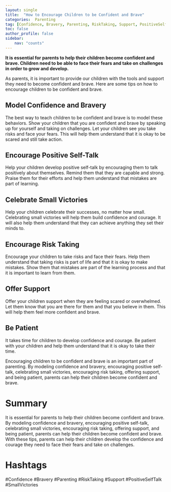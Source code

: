 ```yaml
---
layout: single
title:  "How to Encourage Children to be Confident and Brave"
categories:  Parenting
tag: [Confidence, Bravery, Parenting, RiskTaking, Support, PositiveSelfTalk, SmallVictories, ]
toc: false
author_profile: false
sidebar:
    nav: "counts"
---
```

    
**It is essential for parents to help their children become confident and brave. Children need to be able to face their fears and take on challenges in order to grow and develop.**

As parents, it is important to provide our children with the tools and support they need to become confident and brave. Here are some tips on how to encourage children to be confident and brave.

## Model Confidence and Bravery

The best way to teach children to be confident and brave is to model these behaviors. Show your children that you are confident and brave by speaking up for yourself and taking on challenges. Let your children see you take risks and face your fears. This will help them understand that it is okay to be scared and still take action.

## Encourage Positive Self-Talk

Help your children develop positive self-talk by encouraging them to talk positively about themselves. Remind them that they are capable and strong. Praise them for their efforts and help them understand that mistakes are part of learning.

## Celebrate Small Victories

Help your children celebrate their successes, no matter how small. Celebrating small victories will help them build confidence and courage. It will also help them understand that they can achieve anything they set their minds to.

## Encourage Risk Taking

Encourage your children to take risks and face their fears. Help them understand that taking risks is part of life and that it is okay to make mistakes. Show them that mistakes are part of the learning process and that it is important to learn from them.

## Offer Support

Offer your children support when they are feeling scared or overwhelmed. Let them know that you are there for them and that you believe in them. This will help them feel more confident and brave.

## Be Patient

It takes time for children to develop confidence and courage. Be patient with your children and help them understand that it is okay to take their time.

Encouraging children to be confident and brave is an important part of parenting. By modeling confidence and bravery, encouraging positive self-talk, celebrating small victories, encouraging risk taking, offering support, and being patient, parents can help their children become confident and brave.

# Summary

It is essential for parents to help their children become confident and brave. By modeling confidence and bravery, encouraging positive self-talk, celebrating small victories, encouraging risk taking, offering support, and being patient, parents can help their children become confident and brave. With these tips, parents can help their children develop the confidence and courage they need to face their fears and take on challenges. 

# Hashtags

#Confidence #Bravery #Parenting #RiskTaking #Support #PositiveSelfTalk #SmallVictories